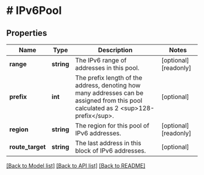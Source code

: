 # # IPv6Pool

## Properties

Name | Type | Description | Notes
------------ | ------------- | ------------- | -------------
**range** | **string** | The IPv6 range of addresses in this pool. | [optional] [readonly]
**prefix** | **int** | The prefix length of the address, denoting how many addresses can be assigned from this pool calculated as 2 &lt;sup&gt;128-prefix&lt;/sup&gt;. | [optional]
**region** | **string** | The region for this pool of IPv6 addresses. | [optional] [readonly]
**route_target** | **string** | The last address in this block of IPv6 addresses. | [optional]

[[Back to Model list]](../../README.md#models) [[Back to API list]](../../README.md#endpoints) [[Back to README]](../../README.md)

